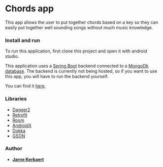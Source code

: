 # Chords app
This app allows the user to put together chords based on a key so they can easily put together well sounding songs without much music knowledge.

### Install and run
To run this application, first clone this project and open it with android studio.

This application uses a [Spring Boot](https://spring.io/projects/spring-boot) backend connected to a [MongoDb database](https://www.mongodb.com/). The backend is currently not being hosted, so if you want to use this app, you will have to run the backend yourself. 

You can find it [here](https://github.com/jarnekerkaert/TictakBackend).

### Libraries
* [Dagger2](https://github.com/jarnekerkaert)
* [Retrofit](https://square.github.io/retrofit/)
* [Room](https://developer.android.com/topic/libraries/architecture/room)
* [AndroidX](https://developer.android.com/jetpack/androidx)
* [Dokka](https://github.com/Kotlin/dokka)
* [GSON](https://github.com/google/gson)

### Author
* **[Jarne Kerkaert](https://github.com/jarnekerkaert)**
